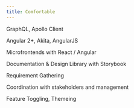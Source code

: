 ```yaml
---
title: Comfortable
---
```


GraphQL, Apollo Client

Angular 2+, Akita, AngularJS

Microfrontends with React / Angular

Documentation & Design Library with Storybook

Requirement Gathering

Coordination with stakeholders and management

Feature Toggling, Themeing